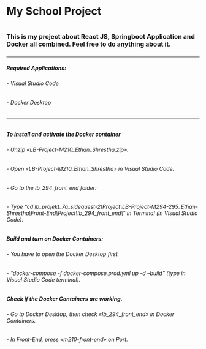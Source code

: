 <h1>My School Project<h1/>
<h3>This is my project about React JS, Springboot Application and Docker all combined.
Feel free to do anything about it.<h3/>
<hr>

<h5> Required Applications: <h5/>
<h6> - Visual Studio Code <h6>
<h6> - Docker Desktop <h6>
<hr>
<h5>To install and activate the Docker container<h5/>
<h6> - Unzip «LB-Project-M210_Ethan_Shrestha.zip».<h6/>
<h6> - Open «LB-Project-M210_Ethan_Shrestha» in Visual Studio Code.<h6/>
<h6> - Go to the lb_294_front_end folder:<h6/>
<h6> - Type “cd lb_projekt_7a_sidequest-2\Project\LB-Project-M294-295_Ethan-Shrestha\Front-End\Project\lb_294_front_end\” in Terminal (in Visual Studio Code).<h6/>
<h5>Build and turn on Docker Containers:<h5/>
<h6> - You have to open the Docker Desktop first<h6/>
<h6> - “docker-compose -f docker-compose.prod.yml up -d –build” (type in Visual Studio Code terminal).<h6/>
<h5>Check if the Docker Containers are working.<h5>
<h6> - Go to Docker Desktop, then check «lb_294_front_end» in Docker Containers.<h6>
<h6> - In Front-End, press «m210-front-end» on Port.<h6/>
